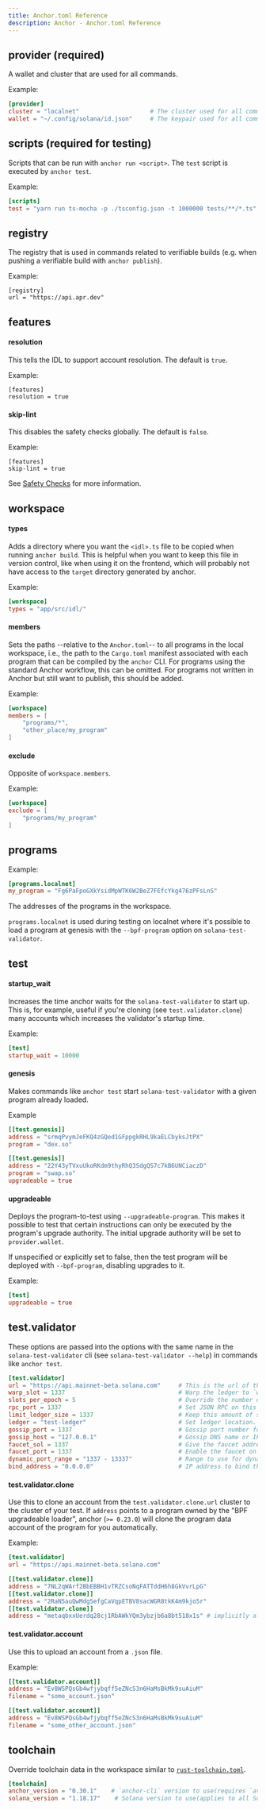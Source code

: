```yaml
---
title: Anchor.toml Reference
description: Anchor - Anchor.toml Reference
---
```


## provider (required)

A wallet and cluster that are used for all commands.

Example:

```toml
[provider]
cluster = "localnet"                    # The cluster used for all commands.
wallet = "~/.config/solana/id.json"     # The keypair used for all commands.
```

## scripts (required for testing)

Scripts that can be run with `anchor run <script>`. The `test` script is executed by `anchor test`.

Example:

```toml
[scripts]
test = "yarn run ts-mocha -p ./tsconfig.json -t 1000000 tests/**/*.ts"
```

## registry

The registry that is used in commands related to verifiable builds (e.g. when pushing a verifiable build with `anchor publish`).

Example:

```
[registry]
url = "https://api.apr.dev"
```

## features

#### resolution

This tells the IDL to support account resolution. The default is `true`.

Example:

```
[features]
resolution = true
```

#### skip-lint

This disables the safety checks globally. The default is `false`.

Example:

```
[features]
skip-lint = true
```
See [Safety Checks](/docs/the-accounts-struct#safety-checks) for more information.

## workspace

#### types

Adds a directory where you want the `<idl>.ts` file to be copied when running `anchor build`. This is helpful when you want to keep this file in version control, like when using it on the frontend, which will probably not have access to the `target` directory generated by anchor.

Example:

```toml
[workspace]
types = "app/src/idl/"
```

#### members

Sets the paths --relative to the `Anchor.toml`--
to all programs in the local
workspace, i.e., the path to the `Cargo.toml` manifest associated with each
program that can be compiled by the `anchor` CLI. For programs using the
standard Anchor workflow, this can be omitted. For programs not written in Anchor
but still want to publish, this should be added.

Example:

```toml
[workspace]
members = [
    "programs/*",
    "other_place/my_program"
]
```

#### exclude

Opposite of `workspace.members`.

Example:

```toml
[workspace]
exclude = [
    "programs/my_program"
]
```

## programs

Example:

```toml
[programs.localnet]
my_program = "Fg6PaFpoGXkYsidMpWTK6W2BeZ7FEfcYkg476zPFsLnS"
```

The addresses of the programs in the workspace.

`programs.localnet` is used during testing on localnet where it's possible to load a program at genesis with the `--bpf-program` option on `solana-test-validator`.

## test

#### startup_wait

Increases the time anchor waits for the `solana-test-validator` to start up. This is, for example, useful if you're cloning (see `test.validator.clone`) many accounts which increases the validator's startup time.

Example:

```toml
[test]
startup_wait = 10000
```

#### genesis

Makes commands like `anchor test` start `solana-test-validator` with a given program already loaded.

Example

```toml
[[test.genesis]]
address = "srmqPvymJeFKQ4zGQed1GFppgkRHL9kaELCbyksJtPX"
program = "dex.so"

[[test.genesis]]
address = "22Y43yTVxuUkoRKdm9thyRhQ3SdgQS7c7kB6UNCiaczD"
program = "swap.so"
upgradeable = true
```

#### upgradeable

Deploys the program-to-test using `--upgradeable-program`. This makes it possible to test that certain instructions can only be executed by the program's upgrade authority. The initial upgrade authority will be set to `provider.wallet`.

If unspecified or explicitly set to false, then the test program will be deployed with `--bpf-program`, disabling upgrades to it.

Example:

```toml
[test]
upgradeable = true
```

## test.validator

These options are passed into the options with the same name in the `solana-test-validator` cli (see `solana-test-validator --help`) in commands like `anchor test`.

```toml
[test.validator]
url = "https://api.mainnet-beta.solana.com"     # This is the url of the cluster that accounts are cloned from (See `test.validator.clone`).
warp_slot = 1337                                # Warp the ledger to `warp_slot` after starting the validator.
slots_per_epoch = 5                             # Override the number of slots in an epoch.
rpc_port = 1337                                 # Set JSON RPC on this port, and the next port for the RPC websocket.
limit_ledger_size = 1337                        # Keep this amount of shreds in root slots.
ledger = "test-ledger"                          # Set ledger location.
gossip_port = 1337                              # Gossip port number for the validator.
gossip_host = "127.0.0.1"                       # Gossip DNS name or IP address for the validator to advertise in gossip.
faucet_sol = 1337                               # Give the faucet address this much SOL in genesis.
faucet_port = 1337                              # Enable the faucet on this port.
dynamic_port_range = "1337 - 13337"             # Range to use for dynamically assigned ports.
bind_address = "0.0.0.0"                        # IP address to bind the validator ports.
```

#### test.validator.clone

Use this to clone an account from the `test.validator.clone.url` cluster to the cluster of your test.
If `address` points to a program owned by the "BPF upgradeable loader", anchor (`>= 0.23.0`) will clone the
program data account of the program for you automatically.

Example:

```toml
[test.validator]
url = "https://api.mainnet-beta.solana.com"

[[test.validator.clone]]
address = "7NL2qWArf2BbEBBH1vTRZCsoNqFATTddH6h8GkVvrLpG"
[[test.validator.clone]]
address = "2RaN5auQwMdg5efgCaVqpETBV8sacWGR8tkK4m9kjo5r"
[[test.validator.clone]]
address = "metaqbxxUerdq28cj1RbAWkYQm3ybzjb6a8bt518x1s" # implicitly also clones PwDiXFxQsGra4sFFTT8r1QWRMd4vfumiWC1jfWNfdYT
```

#### test.validator.account

Use this to upload an account from a `.json` file.

Example:

```toml
[[test.validator.account]]
address = "Ev8WSPQsGb4wfjybqff5eZNcS3n6HaMsBkMk9suAiuM"
filename = "some_account.json"

[[test.validator.account]]
address = "Ev8WSPQsGb4wfjybqff5eZNcS3n6HaMsBkMk9suAiuM"
filename = "some_other_account.json"
```

## toolchain

Override toolchain data in the workspace similar to [`rust-toolchain.toml`](https://rust-lang.github.io/rustup/overrides.html#the-toolchain-file).

```toml
[toolchain]
anchor_version = "0.30.1"    # `anchor-cli` version to use(requires `avm`)
solana_version = "1.18.17"    # Solana version to use(applies to all Solana tools)
```
